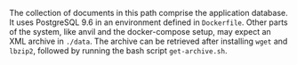 The collection of documents in this path comprise the application database. It
uses PostgreSQL 9.6 in an environment defined in `Dockerfile`. Other parts of
the system, like anvil and the docker-compose setup, may expect an XML archive
in `./data`. The archive can be retrieved after installing `wget` and `lbzip2`,
followed by running the bash script `get-archive.sh`.
